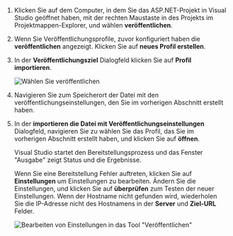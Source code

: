 
1. Klicken Sie auf dem Computer, in dem Sie das ASP.NET-Projekt in Visual Studio geöffnet haben, mit der rechten Maustaste in des Projekts im Projektmappen-Explorer, und wählen **veröffentlichen**.

1. Wenn Sie Veröffentlichungsprofile, zuvor konfiguriert haben die **veröffentlichen** angezeigt. Klicken Sie auf **neues Profil erstellen**.

1. In der **Veröffentlichungsziel** Dialogfeld klicken Sie auf **Profil importieren**.

    ![Wählen Sie veröffentlichen](../../deployment/media/tutorial-publish-tool-import-profile.png)

1. Navigieren Sie zum Speicherort der Datei mit den veröffentlichungseinstellungen, den Sie im vorherigen Abschnitt erstellt haben.

1. In der **importieren die Datei mit Veröffentlichungseinstellungen** Dialogfeld, navigieren Sie zu wählen Sie das Profil, das Sie im vorherigen Abschnitt erstellt haben, und klicken Sie auf **öffnen**.

    Visual Studio startet den Bereitstellungsprozess und das Fenster "Ausgabe" zeigt Status und die Ergebnisse.

    Wenn Sie eine Bereitstellung Fehler auftreten, klicken Sie auf **Einstellungen** um Einstellungen zu bearbeiten. Ändern Sie die Einstellungen, und klicken Sie auf **überprüfen** zum Testen der neuer Einstellungen. Wenn der Hostname nicht gefunden wird, wiederholen Sie die IP-Adresse nicht des Hostnamens in der **Server** und **Ziel-URL** Felder.

    ![Bearbeiten von Einstellungen in das Tool "Veröffentlichen"](../../deployment/media/tutorial-configure-publish-settings-in-tool.png)
